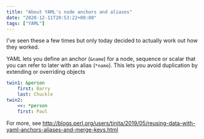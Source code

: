 ```yaml
---
title: "About YAML's node anchors and aliases"
date: "2020-12-11T20:53:22+00:00"
tags: ["YAML"]
---
```


I've seen these a few times but only today decided to actually work out how they
worked.

YAML lets you define an anchor (`&name`) for a node, sequence or scalar that you can refer
to later with an alias (`*name`). This lets you avoid duplication by extending or
overriding objects

```yaml
twin1: &person
    first: Barry
    last: Chuckle
twin2:
    <<: *person
    first: Paul
```

For more, see http://blogs.perl.org/users/tinita/2019/05/reusing-data-with-yaml-anchors-aliases-and-merge-keys.html



